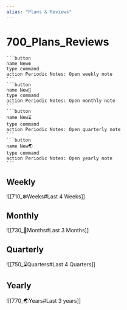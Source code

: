 ```yaml
---
alias: "Plans & Reviews" 
---
```


# 700_Plans_Reviews
~~~col
```button
name New❇
type command
action Periodic Notes: Open weekly note
```
```button
name New📅
type command
action Periodic Notes: Open monthly note
```
```button
name New⌛
type command
action Periodic Notes: Open quarterly note
```
```button
name New🌏
type command
action Periodic Notes: Open yearly note
```
~~~
## Weekly 

![[710_❇Weeks#Last 4 Weeks]]

## Monthly 
![[730_📅Months#Last 3 Months]]


## Quarterly 

![[750_⌛Quarters#Last 4 Quarters]]

## Yearly
![[770_🌏Years#Last 3 years]]


